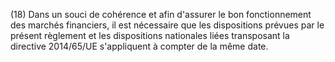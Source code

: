 (18) Dans un souci de cohérence et afin d'assurer le bon fonctionnement des marchés financiers, il est nécessaire que les dispositions prévues par le présent règlement et les dispositions nationales liées transposant la directive 2014/65/UE s'appliquent à compter de la même date.